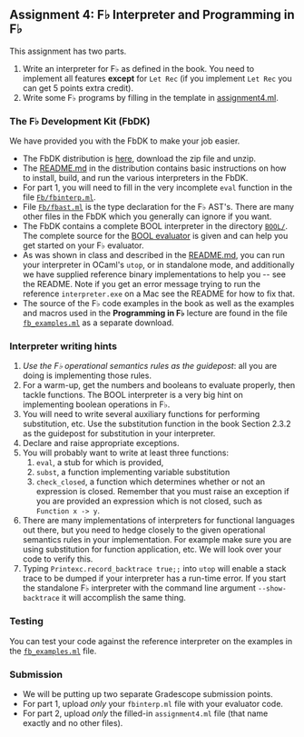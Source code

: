 ## Assignment 4: F♭ Interpreter and Programming in F♭

This assignment has two parts.

1.  Write an interpreter for F♭ as defined in the book. You need to implement all features **except** for `Let Rec` (if you implement `Let Rec` you can get 5 points extra credit).
2.  Write some F♭ programs by filling in the template in [assignment4.ml](assignment4.ml).

### The F♭ Development Kit (FbDK)

We have provided you with the FbDK to make your job easier.

*  The FbDK distribution is [here](http://pl.cs.jhu.edu/pl/book/dist), download the zip file and unzip.
*  The [README.md](http://pl.cs.jhu.edu/pl/book/dist/fbdk/README.md) in the distribution contains basic instructions on how to install, build, and run the various interpreters in the FbDK.
* For part 1, you will need to fill in the very incomplete `eval` function in the file [`Fb/fbinterp.ml`](http://pl.cs.jhu.edu/pl/book/dist/fbdk/Fb/fbinterp.ml).
*   File [`Fb/fbast.ml`](http://pl.cs.jhu.edu/pl/book/dist/fbdk/Fb/fbast.ml) is the type declaration for the F♭ AST's.  There are many other files in the FbDK which you generally can ignore if you want.
*   The FbDK contains a complete BOOL interpreter in the directory [`BOOL/`](http://pl.cs.jhu.edu/pl/book/dist/fbdk/BOOL/). The complete source for the [BOOL evaluator](http://pl.cs.jhu.edu/pl/book/dist/fbdk/BOOL/boolinterp.ml) is given and can help you get started on your F♭ evaluator.
*  As was shown in class and described in the [README.md](http://pl.cs.jhu.edu/pl/book/dist/fbdk/README.md), you can run your interpreter in OCaml's `utop`, or in standalone mode, and additionally we have supplied reference binary implementations to help you  -- see the README.  Note if you get an error message trying to run the reference `interpreter.exe` on a Mac see the README for how to fix that.
*  The source of the F♭ code examples in the book as well as the examples and macros used in the **Programming in F♭** lecture are found in the file [`fb_examples.ml`](http://pl.cs.jhu.edu/pl/ocaml/fb_examples.ml) as a separate download.

### Interpreter writing hints

1.  *Use the F♭ operational semantics rules as the guidepost*: all you are doing is implementing those rules.
2.  For a warm-up, get the numbers and booleans to evaluate properly, then tackle functions. The BOOL interpreter is a very big hint on implementing boolean operations in F♭.
3.  You will need to write several auxiliary functions for performing substitution, etc.  Use the substitution function in the book Section 2.3.2 as the guidepost for substitution in your interpreter.
4.  Declare and raise appropriate exceptions.
5.  You will probably want to write at least three functions:
    1.  `eval`, a stub for which is provided,
    2.  `subst`, a function implementing variable substitution
    3.  `check_closed`, a function which determines whether or not an expression is closed.  Remember that you must raise an exception if you are provided an expression which is not closed, such as `Function x -> y`.
6.  There are many implementations of interpreters for functional languages out there, but you need to hedge closely to the given operational semantics rules in your implementation. For example make sure you are using substitution for function application, etc. We will look over your code to verify this.
7.  Typing `Printexc.record_backtrace true;;` into `utop` will enable a stack trace to be dumped if your interpreter has a run-time error.  If you start the standalone F♭ interpreter with the command line argument `--show-backtrace` it will accomplish the same thing.

### Testing

You can test your code against the reference interpreter on the examples in the [`fb_examples.ml`](http://pl.cs.jhu.edu/pl/ocaml/fb_examples.ml) file.

### Submission

*   We will be putting up two separate Gradescope submission points.
*   For part 1, upload _only_ your `fbinterp.ml` file with your evaluator code.
*   For part 2, upload _only_ the filled-in `assignment4.ml` file (that name exactly and no other files).